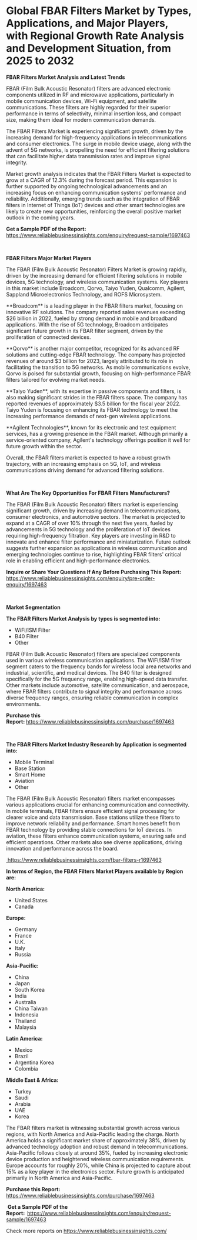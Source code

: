 <p><h1>Global FBAR Filters Market by Types, Applications, and Major Players, with Regional Growth Rate Analysis and Development Situation, from 2025 to 2032</h1></p><p><strong>FBAR Filters Market Analysis and Latest Trends</strong></p>
<p><p>FBAR (Film Bulk Acoustic Resonator) filters are advanced electronic components utilized in RF and microwave applications, particularly in mobile communication devices, Wi-Fi equipment, and satellite communications. These filters are highly regarded for their superior performance in terms of selectivity, minimal insertion loss, and compact size, making them ideal for modern communication demands.</p><p>The FBAR Filters Market is experiencing significant growth, driven by the increasing demand for high-frequency applications in telecommunications and consumer electronics. The surge in mobile device usage, along with the advent of 5G networks, is propelling the need for efficient filtering solutions that can facilitate higher data transmission rates and improve signal integrity. </p><p>Market growth analysis indicates that the FBAR Filters Market is expected to grow at a CAGR of 12.3% during the forecast period. This expansion is further supported by ongoing technological advancements and an increasing focus on enhancing communication systems' performance and reliability. Additionally, emerging trends such as the integration of FBAR filters in Internet of Things (IoT) devices and other smart technologies are likely to create new opportunities, reinforcing the overall positive market outlook in the coming years.</p></p>
<p><strong>Get a Sample PDF of the Report:&nbsp;</strong> <a href="https://www.reliablebusinessinsights.com/enquiry/request-sample/1697463?utm_campaign=2224&utm_medium=2&utm_source=Github&utm_content=ia&utm_term=11022025&utm_id=fbar-filters">https://www.reliablebusinessinsights.com/enquiry/request-sample/1697463</a></p>
<p>&nbsp;</p>
<p><strong>FBAR Filters Major Market Players</strong></p>
<p><p>The FBAR (Film Bulk Acoustic Resonator) Filters Market is growing rapidly, driven by the increasing demand for efficient filtering solutions in mobile devices, 5G technology, and wireless communication systems. Key players in this market include Broadcom, Qorvo, Taiyo Yuden, Qualcomm, Agilent, Sappland Microelectronics Technology, and ROFS Microsystem.</p><p>**Broadcom** is a leading player in the FBAR filters market, focusing on innovative RF solutions. The company reported sales revenues exceeding $26 billion in 2022, fueled by strong demand in mobile and broadband applications. With the rise of 5G technology, Broadcom anticipates significant future growth in its FBAR filter segment, driven by the proliferation of connected devices.</p><p>**Qorvo** is another major competitor, recognized for its advanced RF solutions and cutting-edge FBAR technology. The company has projected revenues of around $3 billion for 2023, largely attributed to its role in facilitating the transition to 5G networks. As mobile communications evolve, Qorvo is poised for substantial growth, focusing on high-performance FBAR filters tailored for evolving market needs.</p><p>**Taiyo Yuden**, with its expertise in passive components and filters, is also making significant strides in the FBAR filters space. The company has reported revenues of approximately $3.5 billion for the fiscal year 2022. Taiyo Yuden is focusing on enhancing its FBAR technology to meet the increasing performance demands of next-gen wireless applications.</p><p>**Agilent Technologies**, known for its electronic and test equipment services, has a growing presence in the FBAR market. Although primarily a service-oriented company, Agilent's technology offerings position it well for future growth within the sector.</p><p>Overall, the FBAR filters market is expected to have a robust growth trajectory, with an increasing emphasis on 5G, IoT, and wireless communications driving demand for advanced filtering solutions.</p></p>
<p>&nbsp;</p>
<p><strong>What Are The Key Opportunities For FBAR Filters Manufacturers?</strong></p>
<p><p>The FBAR (Film Bulk Acoustic Resonator) filters market is experiencing significant growth, driven by increasing demand in telecommunications, consumer electronics, and automotive sectors. The market is projected to expand at a CAGR of over 10% through the next five years, fueled by advancements in 5G technology and the proliferation of IoT devices requiring high-frequency filtration. Key players are investing in R&D to innovate and enhance filter performance and miniaturization. Future outlook suggests further expansion as applications in wireless communication and emerging technologies continue to rise, highlighting FBAR filters' critical role in enabling efficient and high-performance electronics.</p></p>
<p><strong>Inquire or Share Your Questions If Any Before Purchasing This Report:</strong> <a href="https://www.reliablebusinessinsights.com/enquiry/pre-order-enquiry/1697463?utm_campaign=2224&utm_medium=2&utm_source=Github&utm_content=ia&utm_term=11022025&utm_id=fbar-filters">https://www.reliablebusinessinsights.com/enquiry/pre-order-enquiry/1697463</a></p>
<p>&nbsp;</p>
<p><strong>Market Segmentation</strong></p>
<p><strong>The FBAR Filters Market Analysis by types is segmented into:</strong></p>
<p><ul><li>WiFi/ISM Filter</li><li>B40 Filter</li><li>Other</li></ul></p>
<p><p>FBAR (Film Bulk Acoustic Resonator) filters are specialized components used in various wireless communication applications. The WiFi/ISM filter segment caters to the frequency bands for wireless local area networks and industrial, scientific, and medical devices. The B40 filter is designed specifically for the 5G frequency range, enabling high-speed data transfer. Other markets include automotive, satellite communication, and aerospace, where FBAR filters contribute to signal integrity and performance across diverse frequency ranges, ensuring reliable communication in complex environments.</p></p>
<p><strong>Purchase this Report:&nbsp;</strong><a href="https://www.reliablebusinessinsights.com/purchase/1697463?utm_campaign=2224&utm_medium=2&utm_source=Github&utm_content=ia&utm_term=11022025&utm_id=fbar-filters">https://www.reliablebusinessinsights.com/purchase/1697463</a></p>
<p>&nbsp;</p>
<p><strong>The FBAR Filters Market Industry Research by Application is segmented into:</strong></p>
<p><ul><li>Mobile Terminal</li><li>Base Station</li><li>Smart Home</li><li>Aviation</li><li>Other</li></ul></p>
<p><p>The FBAR (Film Bulk Acoustic Resonator) filters market encompasses various applications crucial for enhancing communication and connectivity. In mobile terminals, FBAR filters ensure efficient signal processing for clearer voice and data transmission. Base stations utilize these filters to improve network reliability and performance. Smart homes benefit from FBAR technology by providing stable connections for IoT devices. In aviation, these filters enhance communication systems, ensuring safe and efficient operations. Other markets also see diverse applications, driving innovation and performance across the board.</p></p>
<p><a href="https://www.reliablebusinessinsights.com/fbar-filters-r1697463?utm_campaign=2224&utm_medium=2&utm_source=Github&utm_content=ia&utm_term=11022025&utm_id=fbar-filters">&nbsp;https://www.reliablebusinessinsights.com/fbar-filters-r1697463</a></p>
<p><strong>In terms of Region, the FBAR Filters Market Players available by Region are:</strong></p>
<p>
    <p> <strong> North America: </strong>
        <ul>
            <li>United States</li>
            <li>Canada</li>
        </ul>
        </p> 
    <p> <strong> Europe: </strong>
        <ul>
            <li>Germany</li>
            <li>France</li>
            <li>U.K.</li>
            <li>Italy</li>
            <li>Russia</li>
        </ul>
        </p> 
    <p> <strong> Asia-Pacific: </strong>
        <ul>
            <li>China</li>
            <li>Japan</li>
            <li>South Korea</li>
            <li>India</li>
            <li>Australia</li>
            <li>China Taiwan</li>
            <li>Indonesia</li>
            <li>Thailand</li>
            <li>Malaysia</li>
        </ul>
        </p> 
    <p> <strong> Latin America: </strong>
        <ul>
            <li>Mexico</li>
            <li>Brazil</li>
            <li>Argentina Korea</li>
            <li>Colombia</li>
        </ul>
        </p> 
    <p> <strong> Middle East & Africa: </strong>
        <ul>
            <li>Turkey</li>
            <li>Saudi</li>
            <li>Arabia</li>
            <li>UAE</li>
            <li>Korea</li>
        </ul>
    </p>
    </p>
<p><p>The FBAR filters market is witnessing substantial growth across various regions, with North America and Asia-Pacific leading the charge. North America holds a significant market share of approximately 38%, driven by advanced technology adoption and robust demand in telecommunications. Asia-Pacific follows closely at around 35%, fueled by increasing electronic device production and heightened wireless communication requirements. Europe accounts for roughly 20%, while China is projected to capture about 15% as a key player in the electronics sector. Future growth is anticipated primarily in North America and Asia-Pacific.</p></p>
<p><strong>Purchase this Report: </strong><a href="https://www.reliablebusinessinsights.com/purchase/1697463?utm_campaign=2224&utm_medium=2&utm_source=Github&utm_content=ia&utm_term=11022025&utm_id=fbar-filters">https://www.reliablebusinessinsights.com/purchase/1697463</a></p>
<p>&nbsp;<strong>Get a Sample PDF of the Report:&nbsp;&nbsp;</strong><a href="https://www.reliablebusinessinsights.com/enquiry/request-sample/1697463?utm_campaign=2224&utm_medium=2&utm_source=Github&utm_content=ia&utm_term=11022025&utm_id=fbar-filters">https://www.reliablebusinessinsights.com/enquiry/request-sample/1697463</a></p>
<p><strong></strong></p>
<p>Check more reports on <a href="https://www.reliablebusinessinsights.com/?utm_campaign=2224&utm_medium=2&utm_source=Github&utm_content=ia&utm_term=11022025&utm_id=fbar-filters">https://www.reliablebusinessinsights.com/</a></p>